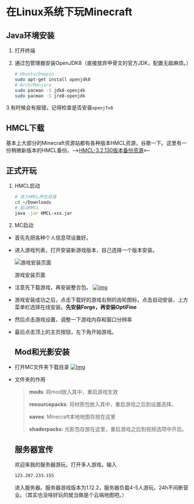 # 在Linux系统下玩Minecraft

## Java环境安装

1. 打开终端

2. 通过包管理器安装OpenJDK8（直接放弃甲骨文的官方JDK，配置无敌麻烦。）

   ```bash
   # Ubuntu/Deepin
   sudo apt-get install openjdk8
   # Arch/Manjaro
   sudo pacman -S jdk8-openjdk
   sudo pacman -S jre8-openjdk
   ```

3.有时候会有报错，记得检查是否安装`openjfx8`

## HMCL下载

基本上大部分的Minecraft资源站都有各种版本HMCL资源，谷歌一下。这里有一份稍微新版本的HMCL备份。—>[HMCL-3.2.130版本备份资源](https://drive.google.com/open?id=19NYiTB2fkzUVvnIsrEZO69ZKf-tDdzEw)<—

## 正式开玩

1. HMCL启动

   ```bash
   # 进入HMCL所在目录
   cd ~/Downloads
   # 启动HMCL
   java -jar HMCL-xxx.jar
   ```

2. MC启动

- 首先先把各种个人信息项设置好。

- 进入游戏列表，打开安装新游戏版本，自己选择一个版本安装。

  ![游戏安装页面](https://img.vim-cn.com/56/5b191f9da21709566bae86e11658bfcedf49f8.png)

  游戏安装页面

- 注意先下载游戏，再安装整合包。
  [![img](https://img.vim-cn.com/06/82d3f1f9dff3adf01adbf119173139c7671f46.png)](https://img.vim-cn.com/06/82d3f1f9dff3adf01adbf119173139c7671f46.png)

- 游戏安装成功之后，点击下载好的游戏右侧的齿轮图标，点击自动安装，上方菜单栏选择在线安装。**先安装Forge，再安装OptiFine**

- 然后点击游戏设置，调整一下游戏内存和窗口分辨率

- 最后点击顶上的主页按钮，左下角开始游戏。

  ## Mod和光影安装

- 打开MC文件夹下载目录
  [![img](https://img.vim-cn.com/fa/5ae45480c59558f28d477175194df1f4b21297.png)](https://img.vim-cn.com/fa/5ae45480c59558f28d477175194df1f4b21297.png)

- 文件夹的作用

  > **mods**: 将mod放入其中，重启游戏生效
  >
  > **resourcepacks**: 将材质包放入其中，重启游戏之后到设置选择。
  >
  > **saves**: Minecraft本地地图存放在这里
  >
  > **shaderpacks**: 光影包存放在这里，重启游戏之后到视频选项中开启。

  ## 服务器宣传

  欢迎来我的服务器游玩，打开多人游戏，输入

  ```bash
  123.207.233.155
  ```

  进入服务器。服务器游戏版本为1.12.2，服务器负载4-5人游玩。24h不间断营业。（其实也没啥好玩的就当做是个云端地图吧。）